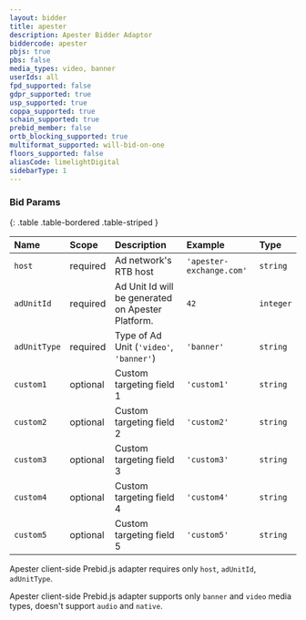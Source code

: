 ```yaml
---
layout: bidder
title: apester
description: Apester Bidder Adaptor
biddercode: apester
pbjs: true
pbs: false
media_types: video, banner
userIds: all
fpd_supported: false
gdpr_supported: true
usp_supported: true
coppa_supported: true
schain_supported: true
prebid_member: false
ortb_blocking_supported: true
multiformat_supported: will-bid-on-one
floors_supported: false
aliasCode: limelightDigital
sidebarType: 1
---
```


### Bid Params

{: .table .table-bordered .table-striped }

| Name         | Scope    | Description                                       | Example                  | Type      |
|:-------------|:---------|:--------------------------------------------------|:-------------------------|:----------|
| `host`       | required | Ad network's RTB host                             | `'apester-exchange.com'` | `string`  |
| `adUnitId`   | required | Ad Unit Id will be generated on Apester Platform. | `42`                     | `integer` |
| `adUnitType` | required | Type of Ad Unit (`'video'`, `'banner'`)           | `'banner'`               | `string`  |
| `custom1`    | optional | Custom targeting field 1                          | `'custom1'`              | `string`  |
| `custom2`    | optional | Custom targeting field 2                          | `'custom2'`              | `string`  |
| `custom3`    | optional | Custom targeting field 3                          | `'custom3'`              | `string`  |
| `custom4`    | optional | Custom targeting field 4                          | `'custom4'`              | `string`  |
| `custom5`    | optional | Custom targeting field 5                          | `'custom5'`              | `string`  |

Apester client-side Prebid.js adapter requires only `host`, `adUnitId`, `adUnitType`.

Apester client-side Prebid.js adapter supports only `banner` and `video` media types, doesn't support `audio` and `native`.
